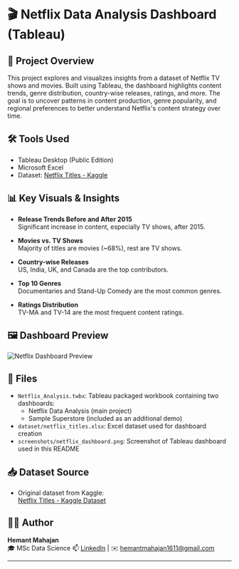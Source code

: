 # 🎬 Netflix Data Analysis Dashboard (Tableau)

## 📌 Project Overview
This project explores and visualizes insights from a dataset of Netflix TV shows and movies. Built using Tableau, the dashboard highlights content trends, genre distribution, country-wise releases, ratings, and more. The goal is to uncover patterns in content production, genre popularity, and regional preferences to better understand Netflix's content strategy over time.

## 🛠️ Tools Used
- Tableau Desktop (Public Edition)
- Microsoft Excel
- Dataset: [Netflix Titles - Kaggle]([https://www.kaggle.com/datasets/shivamb/netflix-shows](https://www.kaggle.com/datasets/shivamb/netflix-shows))


## 📊 Key Visuals & Insights

- **Release Trends Before and After 2015**  
  Significant increase in content, especially TV shows, after 2015.

- **Movies vs. TV Shows**  
  Majority of titles are movies (~68%), rest are TV shows.

- **Country-wise Releases**  
  US, India, UK, and Canada are the top contributors.

- **Top 10 Genres**  
  Documentaries and Stand-Up Comedy are the most common genres.

- **Ratings Distribution**  
  TV-MA and TV-14 are the most frequent content ratings.


## 🖼️ Dashboard Preview

![Netflix Dashboard Preview](screenshots/netflix_dashboard.png)

## 📂 Files

- `Netflix_Analysis.twbx`: Tableau packaged workbook containing two dashboards:
  - Netflix Data Analysis (main project)
  - Sample Superstore (included as an additional demo)
- `dataset/netflix_titles.xlsx`: Excel dataset used for dashboard creation
- `screenshots/netflix_dashboard.png`: Screenshot of Tableau dashboard used in this README

## 📥 Dataset Source

- Original dataset from Kaggle:  
  [Netflix Titles - Kaggle Dataset](https://www.kaggle.com/datasets/shivamb/netflix-shows)


## 👨‍💻 Author

**Hemant Mahajan**  
🎓 MSc Data Science 
📫 [LinkedIn](www.linkedin.com/in/hemant-mahajan-3648642a0) | ✉️ hemantmahajan1611@gmail.com

---

